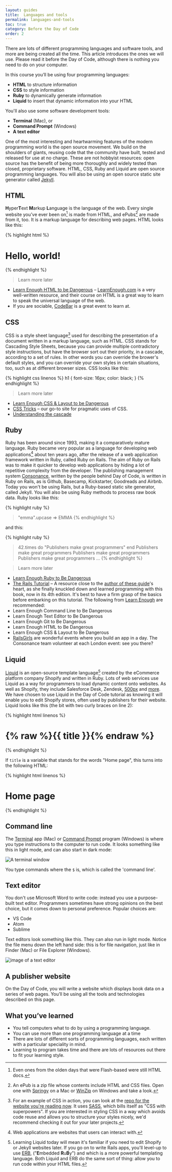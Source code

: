 ```yaml
---
layout: guides
title:  Languages and tools
permalink: languages-and-tools
toc: true
category: Before the Day of Code
order: 2
---
```


<p class="content__abstract">
  There are lots of different programming languages and software tools, and
more are being created all the time. This article introduces the ones we will use. Please read it before the Day of Code, although there is nothing you need to do on your computer.
</p>
In this course you’ll be using four programming languages:

* **HTML** to structure information
* **CSS** to style information
* **Ruby** to dynamically generate information
* **Liquid** to insert that dynamic information into your HTML

You'll also use some software development tools:

* **Terminal** (Mac), or
* **Command Prompt** (Windows)
* **A text editor**

One of the most interesting and heartwarming features
of the modern programming world is the open source
movement. We build on the shoulders of giants, reusing
code that the community have built, tested and released for
use at no charge. These are not hobbyist resources: open
source has the benefit of being more thoroughly and widely
tested than closed, proprietary software.
HTML, CSS, Ruby and Liquid are open source programming languages. You will also be using an open source static site generator called [Jekyll](https://jekyllrb.com/).

## HTML
**H**yper**T**ext **M**arkup **L**anguage is the language of the web. Every single website
you’ve ever been on[^1] is made from HTML, and ePubs[^2] are
made from it, too. It is a markup language for describing web
pages. HTML looks like this:

{% highlight html %}
  <h1>Hello, world!</h1>
{% endhighlight %}

[^1]: Even ones from the olden days that were Flash-based were still HTML docs.
[^2]: An ePub is a zip file whose contents include HTML and CSS files. Open one with [Springy](https://springy.en.softonic.com/mac) on a Mac or [WinZip](https://www.winzip.com/win/en/) on Windows and take a look.

> <span class="content__learn-more">Learn more later<span>
* [Learn Enough HTML to be Dangerous](https://www.learnenough.com/html)
– [LearnEnough.com](https://www.learnenough.com) is a very well-written resource, and their course on HTML is a great way to learn to speak the universal language of the web.
* If you are sociable, [CodeBar](https://tutorials.codebar.io/) is a great event to learn at.


## CSS
CSS is a style sheet language[^4] used for describing the
presentation of a document written in a markup language,
such as HTML. CSS stands for Cascading Style Sheets, because you can provide multiple contradictory style instructions, but have the browser sort out their priority, in a cascade, according to a set of rules. In other words you can override the brower's default styles, and you can override your own styles in certain situations, too, such as at different browser sizes. CSS looks like this:

{% highlight css linenos %}
  h1 {
    font-size: 16px;
    color: black;
  }
{% endhighlight %}

[^4]: For an example of CSS in action, you can look at the <a href="https://github.com/GeneralProducts/day-of-code">repo for the website you're reading now</a>. It uses <a href="https://sass-lang.com/">SASS</a>, which bills itself as "CSS with superpowers". If you are interested in styling CSS in a way which avoids code reuse and allows you to structure your styles nicely, we'd recommend checking it out for your later projects.

> <span class="content__learn-more">Learn more later<span>
* [Learn Enough CSS & Layout to be Dangerous](https://www.learnenough.com/css)
* [CSS Tricks](https://css-tricks.com/) – our go-to site for pragmatic uses of CSS.
* [Understanding the cascade](https://blog.logrocket.com/how-css-works-understanding-the-cascade-d181cd89a4d8/)

## Ruby
Ruby has been around since 1993, making it a comparatively mature language. Ruby became
very popular as a language for developing web applications[^3] about ten
years ago, after the release of a web application framework
written in Ruby, called Ruby on Rails.
The aim of Ruby on Rails was to make it quicker
to develop web applications by hiding a lot of repetitive
complexity from the developer. The publishing management
system [Consonance](https://consonance.app), written by the people behind Day of Code, is written in Ruby on Rails, as is Github, Basecamp, Kickstarter, Goodreads and Airbnb. Today you won't be using Rails, but a Ruby-based static site generator, called Jekyll. You will also be using Ruby methods to process raw book data. Ruby looks like this:

{% highlight ruby %}
  > "emma".upcase
  => EMMA
{% endhighlight %}

and this:

{% highlight ruby %}
  > 42.times do
  >   "Publishers make great programmers"
  > end
  Publishers make great programmers
  Publishers make great programmers
  Publishers make great programmers
  ...
{% endhighlight %}


> <span class="content__learn-more">Learn more later</span>
* [Learn Enough Ruby to Be Dangerous](https://www.learnenough.com/ruby-tutorial/hello_world)
* [The Rails Tutorial](https://www.learnenough.com/ruby-on-rails-4th-edition) – A resource close to the [author of these guide](http://twitter.com/has_many_books)'s heart, as she finally knuckled down and learned programming with this book, now in its 4th edition. It's best to have a firm grasp of the basics before embarking on this tutorial. The following from [Learn Enough](https://www.learnenough.com/) are recommended:
* Learn Enough Command Line to Be Dangerous
* Learn Enough Text Editor to Be Dangerous
* Learn Enough Git to Be Dangerous
* Learn Enough HTML to Be Dangerous
* Learn Enough CSS & Layout to Be Dangerous
* [RailsGirls](http://railsgirls.com/events.html) are wonderful events where you build an app in a day. The Consonance team volunteer at each London event: see you there?


[^3]: Web applications are websites that users can interact with.

## Liquid
[Liquid](https://shopify.github.io/liquid/) is an open-source template language[^5] created by the eCommerce platform company Shopify and written in Ruby. Lots of web services use Liquid as a way for programmers to load dynamic content onto websites. As well as Shopify, they include Salesforce Desk, Zendesk, [500px](https://web.500px.com/) and [more](https://github.com/Shopify/liquid/wiki#who-uses-liquid). We have chosen to use Liquid in the Day of Code tutorial as knowing it will enable you to edit Shopify stores, often used by publishers for their website. Liquid looks like this (the bit with two curly braces on line 2):

{% highlight html linenos %}
  <h1>
    {% raw %}{{ title }}{% endraw %}
  </h1>
{% endhighlight %}

If `title` is a variable that stands for the words "Home page", this turns into the following HTML:

{% highlight html linenos %}
  <h1>
    Home page
  </h1>
{% endhighlight %}

[^5]: Learning Liquid today will mean it's familiar if you need to edit Shopify or Jekyll websites later. If you go on to write Rails apps, you'll level-up to use <a href="https://ruby-doc.org/stdlib-1.9.3/libdoc/erb/rdoc/ERB.html">ERB</a>, ("<b>E</b>mbedded <b>R</b>u<b>B</b>y") and which is a more powerful templating language. Both Liquid and ERB do the same sort of thing: allow you to run code within your HTML files.

## Command line

The [Terminal](/glossary#terminal) app (Mac) or [Command Prompt](/glossary#command-prompt) program (Windows) is where you type instructions to the computer to run code. It looks something like this in light mode, and can also start in dark mode:

![A terminal window](/assets/images/terminal.png)

You type commands where the `$` is, which is called the 'command line'.

## Text editor

You don't use Microsoft Word to write code: instead you use a purpose-built text editor. Programmers sometimes have strong opinions on the best choice, but it comes down to personal preference. Popular choices are:

* VS Code
* Atom
* Sublime

Text editors look something like this. They can also run in light mode. Notice the file menu down the left hand side: this is for file navigation, just like in Finder (Mac) or File Explorer (Windows).

![image of a text editor](/assets/images/text-editor.png)

## A publisher website
On the Day of Code, you will write a website which displays book data on
a series of web pages. You’ll be using all the tools and technologies described
on this page.

## What you’ve learned
* You tell computers what to do by using a programming
language.
* You can use more than one programming language at a
time
* There are lots of different sorts of programming languages,
each written with a particular speciality in mind.
* Learning to program takes time and there are lots of resources out there to fit your learning style.
